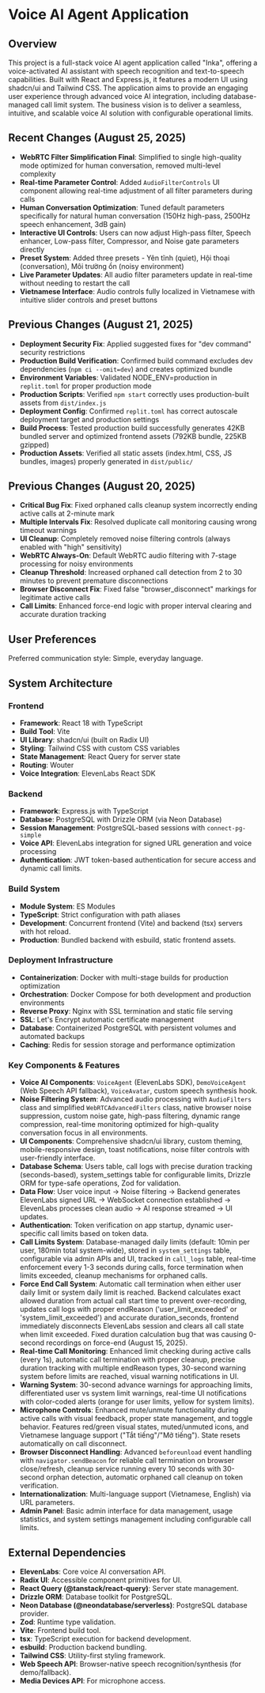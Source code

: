 # Voice AI Agent Application

## Overview
This project is a full-stack voice AI agent application called "Inka", offering a voice-activated AI assistant with speech recognition and text-to-speech capabilities. Built with React and Express.js, it features a modern UI using shadcn/ui and Tailwind CSS. The application aims to provide an engaging user experience through advanced voice AI integration, including database-managed call limit system. The business vision is to deliver a seamless, intuitive, and scalable voice AI solution with configurable operational limits.

## Recent Changes (August 25, 2025)
- **WebRTC Filter Simplification Final**: Simplified to single high-quality mode optimized for human conversation, removed multi-level complexity
- **Real-time Parameter Control**: Added `AudioFilterControls` UI component allowing real-time adjustment of all filter parameters during calls
- **Human Conversation Optimization**: Tuned default parameters specifically for natural human conversation (150Hz high-pass, 2500Hz speech enhancement, 3dB gain)
- **Interactive UI Controls**: Users can now adjust High-pass filter, Speech enhancer, Low-pass filter, Compressor, and Noise gate parameters directly
- **Preset System**: Added three presets - Yên tĩnh (quiet), Hội thoại (conversation), Môi trường ồn (noisy environment)
- **Live Parameter Updates**: All audio filter parameters update in real-time without needing to restart the call
- **Vietnamese Interface**: Audio controls fully localized in Vietnamese with intuitive slider controls and preset buttons

## Previous Changes (August 21, 2025)
- **Deployment Security Fix**: Applied suggested fixes for "dev command" security restrictions
- **Production Build Verification**: Confirmed build command excludes dev dependencies (`npm ci --omit=dev`) and creates optimized bundle
- **Environment Variables**: Validated NODE_ENV=production in `replit.toml` for proper production mode
- **Production Scripts**: Verified `npm start` correctly uses production-built assets from `dist/index.js`
- **Deployment Config**: Confirmed `replit.toml` has correct autoscale deployment target and production settings
- **Build Process**: Tested production build successfully generates 42KB bundled server and optimized frontend assets (792KB bundle, 225KB gzipped)
- **Production Assets**: Verified all static assets (index.html, CSS, JS bundles, images) properly generated in `dist/public/`

## Previous Changes (August 20, 2025)
- **Critical Bug Fix**: Fixed orphaned calls cleanup system incorrectly ending active calls at 2-minute mark
- **Multiple Intervals Fix**: Resolved duplicate call monitoring causing wrong timeout warnings  
- **UI Cleanup**: Completely removed noise filtering controls (always enabled with "high" sensitivity)
- **WebRTC Always-On**: Default WebRTC audio filtering with 7-stage processing for noisy environments
- **Cleanup Threshold**: Increased orphaned call detection from 2 to 30 minutes to prevent premature disconnections
- **Browser Disconnect Fix**: Fixed false "browser_disconnect" markings for legitimate active calls
- **Call Limits**: Enhanced force-end logic with proper interval clearing and accurate duration tracking

## User Preferences
Preferred communication style: Simple, everyday language.

## System Architecture

### Frontend
- **Framework**: React 18 with TypeScript
- **Build Tool**: Vite
- **UI Library**: shadcn/ui (built on Radix UI)
- **Styling**: Tailwind CSS with custom CSS variables
- **State Management**: React Query for server state
- **Routing**: Wouter
- **Voice Integration**: ElevenLabs React SDK

### Backend
- **Framework**: Express.js with TypeScript
- **Database**: PostgreSQL with Drizzle ORM (via Neon Database)
- **Session Management**: PostgreSQL-based sessions with `connect-pg-simple`
- **Voice API**: ElevenLabs integration for signed URL generation and voice processing
- **Authentication**: JWT token-based authentication for secure access and dynamic call limits.

### Build System
- **Module System**: ES Modules
- **TypeScript**: Strict configuration with path aliases
- **Development**: Concurrent frontend (Vite) and backend (tsx) servers with hot reload.
- **Production**: Bundled backend with esbuild, static frontend assets.

### Deployment Infrastructure
- **Containerization**: Docker with multi-stage builds for production optimization
- **Orchestration**: Docker Compose for both development and production environments
- **Reverse Proxy**: Nginx with SSL termination and static file serving
- **SSL**: Let's Encrypt automatic certificate management
- **Database**: Containerized PostgreSQL with persistent volumes and automated backups
- **Caching**: Redis for session storage and performance optimization

### Key Components & Features
- **Voice AI Components**: `VoiceAgent` (ElevenLabs SDK), `DemoVoiceAgent` (Web Speech API fallback), `VoiceAvatar`, custom speech synthesis hook.
- **Noise Filtering System**: Advanced audio processing with `AudioFilters` class and simplified `WebRTCAdvancedFilters` class, native browser noise suppression, custom noise gate, high-pass filtering, dynamic range compression, real-time monitoring optimized for high-quality conversation focus in all environments.
- **UI Components**: Comprehensive shadcn/ui library, custom theming, mobile-responsive design, toast notifications, noise filter controls with user-friendly interface.
- **Database Schema**: Users table, call logs with precise duration tracking (seconds-based), system_settings table for configurable limits, Drizzle ORM for type-safe operations, Zod for validation.
- **Data Flow**: User voice input -> Noise filtering -> Backend generates ElevenLabs signed URL -> WebSocket connection established -> ElevenLabs processes clean audio -> AI response streamed -> UI updates.
- **Authentication**: Token verification on app startup, dynamic user-specific call limits based on token data.
- **Call Limits System**: Database-managed daily limits (default: 10min per user, 180min total system-wide), stored in `system_settings` table, configurable via admin APIs and UI, tracked in `call_logs` table, real-time enforcement every 1-3 seconds during calls, force termination when limits exceeded, cleanup mechanisms for orphaned calls.
- **Force End Call System**: Automatic call termination when either user daily limit or system daily limit is reached. Backend calculates exact allowed duration from actual call start time to prevent over-recording, updates call logs with proper endReason ('user_limit_exceeded' or 'system_limit_exceeded') and accurate duration_seconds, frontend immediately disconnects ElevenLabs session and clears all call state when limit exceeded. Fixed duration calculation bug that was causing 0-second recordings on force-end (August 15, 2025).
- **Real-time Call Monitoring**: Enhanced limit checking during active calls (every 1s), automatic call termination with proper cleanup, precise duration tracking with multiple endReason types, 30-second warning system before limits are reached, visual warning notifications in UI.
- **Warning System**: 30-second advance warnings for approaching limits, differentiated user vs system limit warnings, real-time UI notifications with color-coded alerts (orange for user limits, yellow for system limits).
- **Microphone Controls**: Enhanced mute/unmute functionality during active calls with visual feedback, proper state management, and toggle behavior. Features red/green visual states, muted/unmuted icons, and Vietnamese language support ("Tắt tiếng"/"Mở tiếng"). State resets automatically on call disconnect.
- **Browser Disconnect Handling**: Advanced `beforeunload` event handling with `navigator.sendBeacon` for reliable call termination on browser close/refresh, cleanup service running every 10 seconds with 30-second orphan detection, automatic orphaned call cleanup on token verification.
- **Internationalization**: Multi-language support (Vietnamese, English) via URL parameters.
- **Admin Panel**: Basic admin interface for data management, usage statistics, and system settings management including configurable call limits.

## External Dependencies

- **ElevenLabs**: Core voice AI conversation API.
- **Radix UI**: Accessible component primitives for UI.
- **React Query (@tanstack/react-query)**: Server state management.
- **Drizzle ORM**: Database toolkit for PostgreSQL.
- **Neon Database (@neondatabase/serverless)**: PostgreSQL database provider.
- **Zod**: Runtime type validation.
- **Vite**: Frontend build tool.
- **tsx**: TypeScript execution for backend development.
- **esbuild**: Production backend bundling.
- **Tailwind CSS**: Utility-first styling framework.
- **Web Speech API**: Browser-native speech recognition/synthesis (for demo/fallback).
- **Media Devices API**: For microphone access.